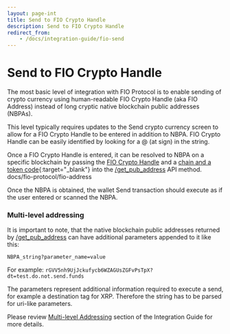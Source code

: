 ```yaml
---
layout: page-int
title: Send to FIO Crypto Handle
description: Send to FIO Crypto Handle
redirect_from:
    - /docs/integration-guide/fio-send
---
```


# Send to FIO Crypto Handle

The most basic level of integration with FIO Protocol is to enable sending of crypto currency using human-readable FIO Crypto Handle (aka FIO Address) instead of long cryptic native blockchain public addresses (NBPAs).

This level typically requires updates to the Send crypto currency screen to allow for a FIO Crypto Handle to be entered in addition to NBPA. FIO Crypto Handle can be easily identified by looking for a @ (at sign) in the string.

Once a FIO Crypto Handle is entered, it can be resolved to NBPA on a specific blockchain by passing the [FIO Crypto Handle]({{site.baseurl}}/docs/fio-protocol/fio-address) and a [chain and a token code](https://github.com/fioprotocol/fips/blob/master/fip-0015.md){:target="_blank"} into the [/get_pub_address]({{site.baseurl}}/pages/api/fio-api/#post-/get_pub_address) API method.
docs/fio-protocol/fio-address

Once the NBPA is obtained, the wallet Send transaction should execute as if the user entered or scanned the NBPA.

### Multi-level addressing

It is important to note, that the native blockchain public addresses returned by [/get_pub_address]({{site.baseurl}}/pages/api/fio-api/#post-/get_pub_address) can have additional parameters appended to it like this:

`NBPA_string?parameter_name=value`

For example: `rGVV5nh9UjJckufycb6WZAGUsZGFvPsTpX?dt=test.do.not.send.funds`

The parameters represent additional information required to execute a send, for example a destination tag for XRP. Therefore the string has to be parsed for uri-like parameters.

Please review [Multi-level Addressing]({{site.baseurl}}/docs/how-to/mapping#multi-level-addressing) section of the Integration Guide for more details.
